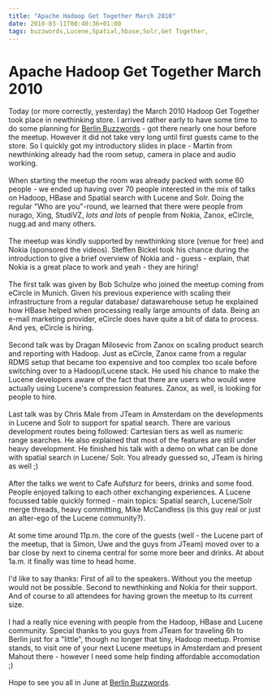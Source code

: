 ```yaml
---
title: "Apache Hadoop Get Together March 2010"
date: 2010-03-11T00:40:36+01:00
tags: buzzwords,Lucene,Spatial,hbase,Solr,Get Together,
---
```


# Apache Hadoop Get Together March 2010


Today (or more correctly, yesterday) the March 2010 Hadoop Get Together took place in newthinking store. I arrived 
rather early to have some time to do some planning for <a href="http://berlinbuzzwords.de">Berlin Buzzwords</a> - got 
there nearly one hour before the meetup. However it did not take very long until first guests came to the store. So I 
quickly got my introductory slides in place - Martin from newthinking already had the room setup, camera in place and 
audio working.<br><br>When starting the meetup the room was already packed with some 60 people - we ended up having 
over 70 people interested in the mix of talks on Hadoop, HBase and Spatial search with Lucene and Solr. Doing the 
regular "Who are you"-round, we learned that there were people from nurago, Xing, StudiVZ, *lots and lots* of people 
from Nokia, Zanox, eCircle, nugg.ad and many others.<br><br>The meetup was kindly supported by newthinking store (venue 
for free) and Nokia (sponsored the videos). Steffen Bickel took his chance during the introduction to give a brief 
overview of Nokia and - guess - explain, that Nokia is a great place to work and yeah - they are hiring!<br><br>The 
first talk was given by Bob Schulze who joined the meetup coming from eCircle in Munich. Given his previous experience 
with scaling their infrastructure from a regular database/ datawarehouse setup he explained how HBase helped when 
processing really large amounts of data. Being an e-mail marketing provider, eCircle does have quite a bit of data to 
process. And yes, eCircle is hiring.<br><br>Second talk was by Dragan Milosevic from Zanox on scaling product search 
and reporting with Hadoop. Just as eCircle, Zanox came from a regular RDMS setup that became too expensive and too 
complex too scale before switching over to a Hadoop/Lucene stack. He used his chance to make the Lucene developers 
aware of the fact that there are users who would were actually using Lucene's compression features. Zanox, as well, is 
looking for people to hire.<br><br>Last talk was by Chris Male from JTeam in Amsterdam on the developments in Lucene 
and Solr to support for spatial search. There are various development routes being followed: Cartesian tiers as well as 
numeric range searches. He also explained that most of the features are still under heavy development. He finished his 
talk with a demo on what can be done with spatial search in Lucene/ Solr. You already guessed so, JTeam is hiring as 
well ;)<br><br>After the talks we went to Cafe Aufsturz for beers, drinks and some food. People enjoyed talking to each 
other exchanging experiences. A Lucene focussed table quickly formed - main topics: Spatial search, Lucene/Solr merge 
threads, heavy committing, Mike McCandless (is this guy real or just an alter-ego of the Lucene community?).<br><br>At 
some time around 11p.m. the core of the guests (well - the Lucene part of the meetup, that is Simon, Uwe and the guys 
from JTeam) moved over to a bar close by next to cinema central for some more beer and drinks. At about 1a.m. it 
finally was time to head home.<br><br>I'd like to say thanks: First of all to the speakers. Without you the meetup 
would not be possible. Second to newthinking and Nokia for their support. And of course to all attendees for having 
grown the meetup to its current size.<br><br>I had  a really nice evening with people from the Hadoop, HBase and Lucene 
community. Special thanks to you guys from JTeam for traveling 6h to Berlin just for a "little", though no longer that 
tiny, Hadoop meetup. Promise stands, to visit one of your next Lucene meetups in Amsterdam and present Mahout there - 
however I need some help finding affordable accomodation ;)<br><br>Hope to see you all in June at <a 
href="http://berlinbuzzwords">Berlin Buzzwords</a>.
